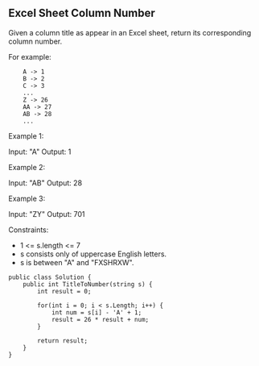 ## Excel Sheet Column Number

Given a column title as appear in an Excel sheet, return its corresponding column number.

For example:
```
    A -> 1
    B -> 2
    C -> 3
    ...
    Z -> 26
    AA -> 27
    AB -> 28 
    ...
```
Example 1:

Input: "A"
Output: 1

Example 2:

Input: "AB"
Output: 28

Example 3:

Input: "ZY"
Output: 701
 

Constraints:

* 1 <= s.length <= 7
* s consists only of uppercase English letters.
* s is between "A" and "FXSHRXW".

```
public class Solution {
    public int TitleToNumber(string s) {
        int result = 0;
        
        for(int i = 0; i < s.Length; i++) {
            int num = s[i] - 'A' + 1;
            result = 26 * result + num;
        }
        
        return result;
    }
}
```
